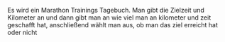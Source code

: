 Es wird ein Marathon Trainings Tagebuch.
Man gibt die Zielzeit und Kilometer an und 
dann gibt man an wie viel man an kilometer und zeit geschafft hat, anschließend wählt man aus,
ob man das ziel erreicht hat oder nicht